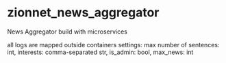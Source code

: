 # zionnet_news_aggregator
News Aggregator build with microservices


all logs are mapped outside containers
settings: max number of sentences: int, interests: comma-separated str, is_admin: bool, max_news: int
 
